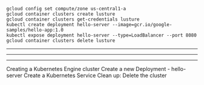 

```
gcloud config set compute/zone us-central1-a
gcloud container clusters create lusture
gcloud container clusters get-credentials lusture
kubectl create deployment hello-server --image=gcr.io/google-samples/hello-app:1.0
kubectl expose deployment hello-server --type=LoadBalancer --port 8080
gcloud container clusters delete lusture

```







---
---
---


Creating a Kubernetes Engine cluster
Create a new Deployment - hello-server
Create a Kubernetes Service
Clean up: Delete the cluster